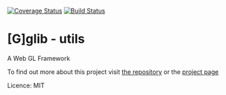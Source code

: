 [![Coverage Status](https://coveralls.io/repos/github/giniedp/glib/badge.svg?branch=master)](https://coveralls.io/github/giniedp/glib?branch=master)
[![Build Status](https://travis-ci.org/giniedp/glib.svg?branch=master)](https://travis-ci.org/giniedp/glib)

[G]glib - utils
=======
A Web GL Framework

To find out more about this project visit [the repository](https://github.com/giniedp/glib) or the [project page](https://glib.ginie.eu)

Licence: MIT